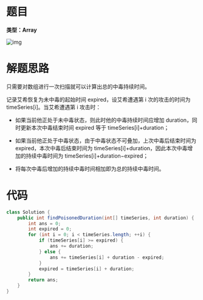 # 题目

**类型：Array**

![img](https://cdn.nlark.com/yuque/0/2021/png/2941598/1636551022458-86c39931-18ef-45e2-86b3-bc3603a302aa.png)





# 解题思路

只需要对数组进行一次扫描就可以计算出总的中毒持续时间。

记录艾希恢复为未中毒的起始时间 expired，设艾希遭遇第 i 次的攻击的时间为 timeSeries[i]。当艾希遭遇第 i 攻击时：

- 如果当前他正处于未中毒状态，则此时他的中毒持续时间应增加 duration，同时更新本次中毒结束时间 expired 等于 timeSeries[i]+duration；
- 如果当前他正处于中毒状态，由于中毒状态不可叠加，上次中毒后结束时间为 expired，本次中毒后结束时间为 timeSeries[i]+duration，因此本次中毒增加的持续中毒时间为 timeSeries[i]+duration−expired；

- 将每次中毒后增加的持续中毒时间相加即为总的持续中毒时间。



# 代码

```java
class Solution {
    public int findPoisonedDuration(int[] timeSeries, int duration) {
        int ans = 0;
        int expired = 0;
        for (int i = 0; i < timeSeries.length; ++i) {
            if (timeSeries[i] >= expired) {
                ans += duration;
            } else {
                ans += timeSeries[i] + duration - expired;
            }
            expired = timeSeries[i] + duration;
        }
        return ans;
    }
}
```